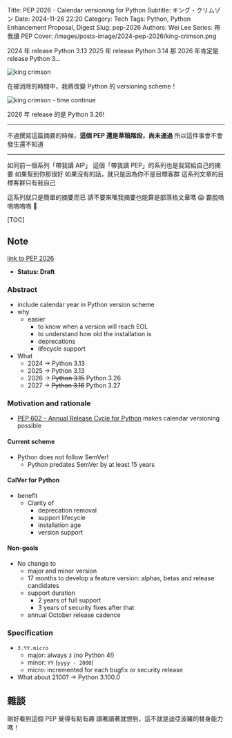 Title: PEP 2026 - Calendar versioning for Python
Subtitle: キング・クリムゾン
Date: 2024-11-26 22:20
Category: Tech
Tags: Python, Python Enhancement Proposal, Digest
Slug: pep-2026
Authors: Wei Lee
Series: 帶我讀 PEP
Cover: /images/posts-image/2024-pep-2026/king-crimson.png

2024 年 release Python 3.13
2025 年 release Python 3.14
那 2026 年肯定是 release Python 3...

<!--more-->

![king crimson](/images/posts-image/2024-pep-2026/king-crimson.png)

在被消除的時間中，我將改變 Python 的 versioning scheme！

![king crimson - time continue ](/images/posts-image/2024-pep-2026/king-crimson-time-continue.png)

2026 年 release 的是 Python 3.26!

---

不過撰寫這篇摘要的時候，**這個 PEP 還是草稿階段，尚未通過**
所以這件事會不會發生還不知道

---

如同前一個系列「帶我讀 AIP」
這個「帶我讀 PEP」的系列也是我寫給自己的摘要
如果幫到你那很好
如果沒有的話，就只是因為你不是目標客群
這系列文章的目標客群只有我自己

這系列就只是簡單的摘要而已
請不要來嘴我摘要也能算是部落格文章嗎 😱
霸脫嗚嗚嗚嗚嗚 🥲

[TOC]

## Note
[link to PEP 2026]

* **Status: Draft**

### Abstract
* include calendar year in Python version scheme
* why
    * easier
        * to know when a version will reach EOL
        * to understand how old the installation is
        * deprecations
        * lifecycle support
* What
    * 2024 → Python 3.13
    * 2025 → Python 3.13
    * 2026 → ~~Python 3.15~~ Python 3.26
    * 2027 → ~~Python 3.16~~ Python 3.27

### Motivation and rationale
* [PEP 602 – Annual Release Cycle for Python] makes calendar versioning possible

#### Current scheme
* Python does not follow SemVer!
    * Python predates SemVer by at least 15 years

#### CalVer for Python
* benefit
    * Clarity of
        * deprecation removal
        * support lifecycle
        * installation age
        * version support

#### Non-goals
* No change to
    * major and minor version
    * 17 months to develop a feature version: alphas, betas and release candidates
    * support duration
        * 2 years of full support
        * 3 years of security fixes after that
    * annual October release cadence

### Specification
* `3.YY.micro`
    * major: always `3` (no Python 4!)
    * minor: `YY` (`yyyy - 2000`)
    * micro: incremented for each bugfix or security release
* What about 2100? → Python 3.100.0

## 雜談
剛好看到這個 PEP 覺得有點有趣
讀著讀著就想到，這不就是迪亞波羅的替身能力嗎！

[link to PEP 2026]: https://peps.python.org/pep-2026/
[PEP 602 – Annual Release Cycle for Python]: https://peps.python.org/pep-0602/
